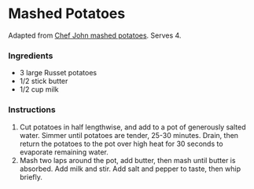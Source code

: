 # Mashed Potatoes

Adapted from [Chef John mashed potatoes](http://foodwishes.blogspot.com/2007/03/perfect-mashed-potatoes-breaking-cycle.html). Serves 4.

### Ingredients

- 3 large Russet potatoes
- 1/2 stick butter
- 1/2 cup milk

### Instructions

1. Cut potatoes in half lengthwise, and add to a pot of generously salted water. Simmer until potatoes are tender, 25-30 minutes. Drain, then return the potatoes to the pot over high heat for 30 seconds to evaporate remaining water.
2. Mash two laps around the pot, add butter, then mash until butter is absorbed. Add milk and stir. Add salt and pepper to taste, then whip briefly.
